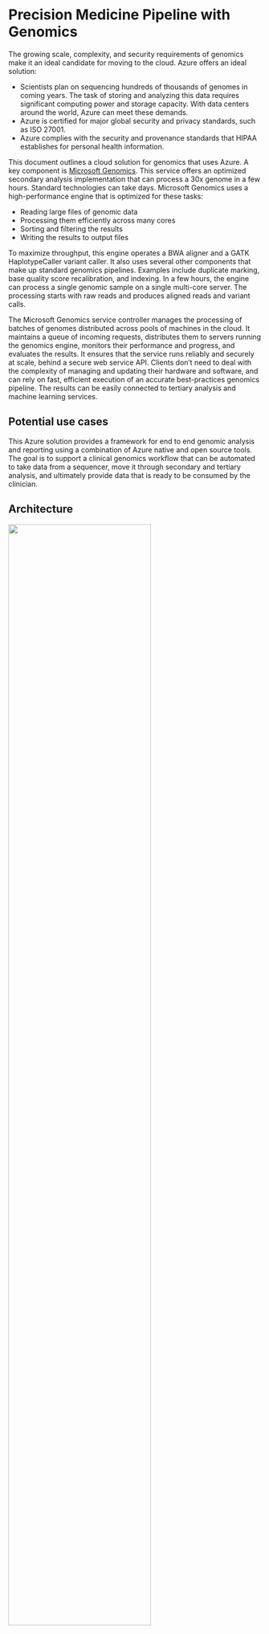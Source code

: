 # Precision Medicine Pipeline with Genomics

The growing scale, complexity, and security requirements of genomics make it an ideal candidate for moving to the cloud. Azure offers an ideal solution:

- Scientists plan on sequencing hundreds of thousands of genomes in coming years. The task of storing and analyzing this data requires significant computing power and storage capacity. With data centers around the world, Azure can meet these demands.
- Azure is certified for major global security and privacy standards, such as ISO 27001.
- Azure complies with the security and provenance standards that HIPAA establishes for personal health information.

This document outlines a cloud solution for genomics that uses Azure. A key component is [Microsoft Genomics](https://azure.microsoft.com/services/genomics/). This service offers an optimized secondary analysis implementation that can process a 30x genome in a few hours. Standard technologies can take days. Microsoft Genomics uses a high-performance engine that is optimized for these tasks:

- Reading large files of genomic data
- Processing them efficiently across many cores
- Sorting and filtering the results
- Writing the results to output files

To maximize throughput, this engine operates a BWA aligner and a GATK HaplotypeCaller variant caller. It also uses several other components that make up standard genomics pipelines. Examples include duplicate marking, base quality score recalibration, and indexing. In a few hours, the engine can process a single genomic sample on a single multi-core server. The processing starts with raw reads and produces aligned reads and variant calls.

The Microsoft Genomics service controller manages the processing of batches of genomes distributed across pools of machines in the cloud. It maintains a queue of incoming requests, distributes them to servers running the genomics engine, monitors their performance and progress, and evaluates the results. It ensures that the service runs reliably and securely at scale, behind a secure web service API. Clients don’t need to deal with the complexity of managing and updating their hardware and software, and can rely on fast, efficient execution of an accurate best-practices genomics pipeline. The results can be easily connected to tertiary analysis and machine learning services.

## Potential use cases

This Azure solution provides a framework for end to end genomic analysis and reporting using a combination of Azure native and open source tools. The goal is to support a clinical genomics workflow that can be automated to take data from a sequencer, move it through secondary and tertiary analysis, and ultimately provide data that is ready to be consumed by the clinician.

## Architecture

<img src="Genomics_1.0.png" width="75%"/>

Azure Data Factory orchestrates the workflow:

1. Azure Data Factory transfers the initial sample file to Azure Blob Storage. The file is in FASTQ format.
1. Microsoft Genomics runs secondary analysis on the file.
1. Microsoft Genomics stores the output in Azure Blob Storage in one of these formats:

   - Variant call format (VCF)
   - Genomic VCF (GVCF)

1. Jupyter Notebook annotates the output file. The notebook runs on Azure Databricks.
1. Azure Data Lake Storage stores the annotated file.
1. Another Jupyter notebook merges the file with additional datasets and analyzes the data.
1. Azure Data Lake Storage stores the processed data.
1. Clinicians view the findings:

   - Power BI dashboards display the data.
   - Azure Healthcare APIs adds the clinical data to patient electronic health records (EHRs) as part of Fast Healthcare Interoperability Resources (FHIR) bundles.

## Components

- [Azure Data Factory](https://docs.microsoft.com/azure/data-factory/introduction) is used for the overall orchestration and automation of the workflow. Specifically, we use [pipelines](https://docs.microsoft.com/azure/data-factory/concepts-pipelines-activities) for the data movement to Azure and in sequence to trigger each step of the workflow.

- [Azure Blob Storage](https://docs.microsoft.com/azure/storage/blobs/) provides the initial landing zone for the fastq as well as the output target for the vcf/gvcf generated by Microsoft Genomics. Additionally, blob storage has [tiering](https://docs.microsoft.com/azure/storage/blobs/storage-blob-storage-tiers) functionality that allows the fastq files to be archived to inexpensive long term storage after being processed.

- [Microsoft Genomics](https://docs.microsoft.com/azure/genomics/) performs secondary analysis and outputs the vcf/gvcf to Azure Blob Storage.

- [Azure Databricks](https://docs.microsoft.com/azure/databricks/) provides the additional computational resources to run Jupyter Notebooks for annotation of the vcf/gvcf and to merge the annotated file with other relevant datasets and run the final analysis against the merged data, which is then output to Azure Data Lake Store Gen2.

- [Azure Data Lake Storage Gen2](https://docs.microsoft.com/azure/storage/blobs/data-lake-storage-introduction) provides the final landing zone(s) for the annotated vcf/gvcf as well as the outputs from the final merged data set where it is ready to be consumed by the downstream systems.

- [Power BI](https://docs.microsoft.com/power-bi/fundamentals/) dashboards can be populated with the results and used by a clinician to visualize the final dataset.

- [Azure API for FHIR](https://docs.microsoft.com/azure/healthcare-apis/fhir/) leveraging our [Health Architectures](https://github.com/microsoft/health-architectures) can pass a FHIR bundle to the EHR with the resulting clinical data.

## Considerations

- Given the sensitive nature of the data, governance and security should be established following the guidelines found in the [Cloud Adoption Framework](https://docs.microsoft.com/azure/cloud-adoption-framework/) and [Enterprise Scale Landing Zones](https://docs.microsoft.comazure/cloud-adoption-framework/ready/enterprise-scale/).
- Customers subject to HIPAA/HITECH Act compliance obligations should review [Microsoft Azure HIPAA/HITECH Act Implementation Guidance](https://aka.ms/azurehipaaguidance), as well as the white paper “[Practical guide to designing secure health solutions using Microsoft Azure](https://aka.ms/azureindustrysecurity)” to learn about concrete steps needed to maintain compliance on Azure and to better understand what it takes to adopt a cloud platform in a secure manner.
  - Components of the solution presented are in scope for HIPAA per the [Microsoft Azure Compliance Offerings](https://azure.microsoft.com/mediahandler/files/resourcefiles/microsoft-azure-compliance-offerings/Microsoft%20Azure%20Compliance%20Offerings.pdf), any substitute components should be validated against the list found in the appendix before being incorporated into the overall solution.

## Related resources

- Link to publication around new MS Gen testing and pricing info
- [Genomics Quickstart Starter Kit](https://github.com/microsoft/Genomics-Quickstart)
- [Burrows-Wheeler Aligner](http://bio-bwa.sourceforge.net/)
- [Genome Analysis Toolkit](https://gatk.broadinstitute.org/hc/en-us)
